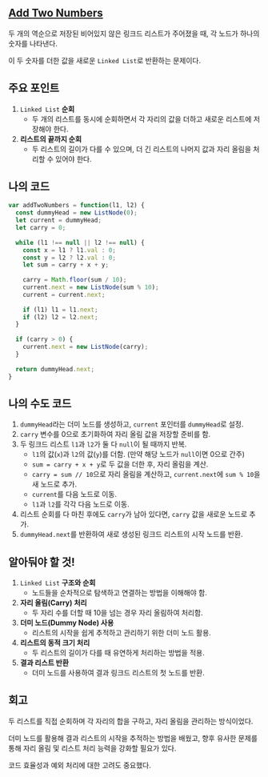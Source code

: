 ## [**Add Two Numbers**](https://leetcode.com/problems/add-two-numbers/)

두 개의 역순으로 저장된 비어있지 않은 링크드 리스트가 주어졌을 때, 각 노드가 하나의 숫자를 나타낸다.

이 두 숫자를 더한 값을 새로운 `Linked List`로 반환하는 문제이다.

## 주요 포인트

1. `Linked List` **순회**
    - 두 개의 리스트를 동시에 순회하면서 각 자리의 값을 더하고 새로운 리스트에 저장해야 한다.
2. **리스트의 끝까지 순회**
    - 두 리스트의 길이가 다를 수 있으며, 더 긴 리스트의 나머지 값과 자리 올림을 처리할 수 있어야 한다.

## 나의 코드

```jsx
var addTwoNumbers = function(l1, l2) {
  const dummyHead = new ListNode(0);
  let current = dummyHead;
  let carry = 0;
  
  while (l1 !== null || l2 !== null) {
    const x = l1 ? l1.val : 0;
    const y = l2 ? l2.val : 0;
    let sum = carry + x + y;
    
    carry = Math.floor(sum / 10);
    current.next = new ListNode(sum % 10);
    current = current.next;
    
    if (l1) l1 = l1.next;
    if (l2) l2 = l2.next;
  }
  
  if (carry > 0) {
    current.next = new ListNode(carry);
  }
  
  return dummyHead.next;
}

```

## 나의 수도 코드

1. `dummyHead`라는 더미 노드를 생성하고, `current` 포인터를 `dummyHead`로 설정.
2. `carry` 변수를 0으로 초기화하여 자리 올림 값을 저장할 준비를 함.
3. 두 링크드 리스트 `l1`과 `l2`가 둘 다 `null`이 될 때까지 반복.
    - `l1`의 값(`x`)과 `l2`의 값(`y`)를 더함. (만약 해당 노드가 `null`이면 0으로 간주)
    - `sum = carry + x + y`로 두 값을 더한 후, 자리 올림을 계산.
    - `carry = sum // 10`으로 자리 올림을 계산하고, `current.next`에 `sum % 10`을 새 노드로 추가.
    - `current`를 다음 노드로 이동.
    - `l1`과 `l2`를 각각 다음 노드로 이동.
4. 리스트 순회를 다 마친 후에도 `carry`가 남아 있다면, `carry` 값을 새로운 노드로 추가.
5. `dummyHead.next`를 반환하여 새로 생성된 링크드 리스트의 시작 노드를 반환.

## 알아둬야 할 것!

1. `Linked List` **구조와 순회**
    - 노드들을 순차적으로 탐색하고 연결하는 방법을 이해해야 함.
2. **자리 올림(Carry) 처리**
    - 두 자리 수를 더할 때 10을 넘는 경우 자리 올림하여 처리함.
3. **더미 노드(Dummy Node) 사용**
    - 리스트의 시작을 쉽게 추적하고 관리하기 위한 더미 노드 활용.
4. **리스트의 동적 크기 처리**
    - 두 리스트의 길이가 다를 때 유연하게 처리하는 방법을 적용.
5. **결과 리스트 반환**
    - 더미 노드를 사용하여 결과 링크드 리스트의 첫 노드를 반환.

## 회고

두 리스트를 직접 순회하며 각 자리의 합을 구하고, 자리 올림을 관리하는 방식이었다.

더미 노드를 활용해 결과 리스트의 시작을 추적하는 방법을 배웠고, 향후 유사한 문제를 통해 자리 올림 및 리스트 처리 능력을 강화할 필요가 있다.

코드 효율성과 예외 처리에 대한 고려도 중요했다.
